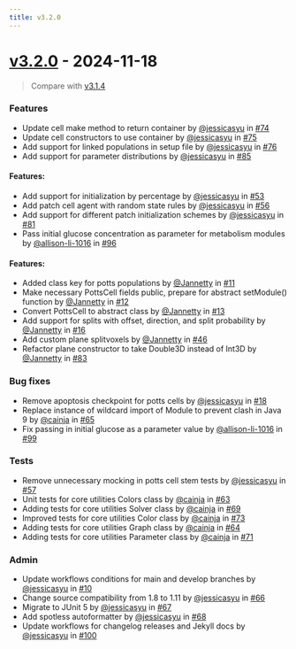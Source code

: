 ```yaml
---
title: v3.2.0
---
```


# [v3.2.0](https://github.com/bagherilab/ARCADE/releases/tag/v3.2.0) - 2024-11-18

> Compare with [v3.1.4](https://github.com/bagherilab/ARCADE/compare/v3.1.4...v3.2.0)

### Features

- Update cell make method to return container by [@jessicasyu](https://github.com/jessicasyu) in [#74](https://github.com/bagherilab/ARCADE/pull/74)
- Update cell constructors to use container by [@jessicasyu](https://github.com/jessicasyu) in [#75](https://github.com/bagherilab/ARCADE/pull/75)
- Add support for linked populations in setup file by [@jessicasyu](https://github.com/jessicasyu) in [#76](https://github.com/bagherilab/ARCADE/pull/76)
- Add support for parameter distributions by [@jessicasyu](https://github.com/jessicasyu) in [#85](https://github.com/bagherilab/ARCADE/pull/85)

#### Features: 

- Add support for initialization by percentage by [@jessicasyu](https://github.com/jessicasyu) in [#53](https://github.com/bagherilab/ARCADE/pull/53)
- Add patch cell agent with random state rules by [@jessicasyu](https://github.com/jessicasyu) in [#56](https://github.com/bagherilab/ARCADE/pull/56)
- Add support for different patch initialization schemes by [@jessicasyu](https://github.com/jessicasyu) in [#81](https://github.com/bagherilab/ARCADE/pull/81)
- Pass initial glucose concentration as parameter for metabolism modules by [@allison-li-1016](https://github.com/allison-li-1016) in [#96](https://github.com/bagherilab/ARCADE/pull/96)

#### Features: 

- Added class key for potts populations by [@Jannetty](https://github.com/Jannetty) in [#11](https://github.com/bagherilab/ARCADE/pull/11)
- Make necessary PottsCell fields public, prepare for abstract setModule() function by [@Jannetty](https://github.com/Jannetty) in [#12](https://github.com/bagherilab/ARCADE/pull/12)
- Convert PottsCell to abstract class by [@Jannetty](https://github.com/Jannetty) in [#13](https://github.com/bagherilab/ARCADE/pull/13)
- Add support for splits with offset, direction, and split probability by [@Jannetty](https://github.com/Jannetty) in [#16](https://github.com/bagherilab/ARCADE/pull/16)
- Add custom plane splitvoxels by [@Jannetty](https://github.com/Jannetty) in [#46](https://github.com/bagherilab/ARCADE/pull/46)
- Refactor plane constructor to take Double3D instead of Int3D by [@Jannetty](https://github.com/Jannetty) in [#83](https://github.com/bagherilab/ARCADE/pull/83)

### Bug fixes

- Remove apoptosis checkpoint for potts cells by [@jessicasyu](https://github.com/jessicasyu) in [#18](https://github.com/bagherilab/ARCADE/pull/18)
- Replace instance of wildcard import of Module to prevent clash in Java 9 by [@cainja](https://github.com/cainja) in [#65](https://github.com/bagherilab/ARCADE/pull/65)
- Fix passing in initial glucose as a parameter value by [@allison-li-1016](https://github.com/allison-li-1016) in [#99](https://github.com/bagherilab/ARCADE/pull/99)

### Tests

- Remove unnecessary mocking in potts cell stem tests by [@jessicasyu](https://github.com/jessicasyu) in [#57](https://github.com/bagherilab/ARCADE/pull/57)
- Unit tests for core utilities Colors class  by [@cainja](https://github.com/cainja) in [#63](https://github.com/bagherilab/ARCADE/pull/63)
- Adding tests for core utilities Solver class by [@cainja](https://github.com/cainja) in [#69](https://github.com/bagherilab/ARCADE/pull/69)
- Improved tests for core utilities Color class by [@cainja](https://github.com/cainja) in [#73](https://github.com/bagherilab/ARCADE/pull/73)
- Adding tests for core utilities Graph class by [@cainja](https://github.com/cainja) in [#64](https://github.com/bagherilab/ARCADE/pull/64)
- Adding tests for core utilities Parameter class by [@cainja](https://github.com/cainja) in [#71](https://github.com/bagherilab/ARCADE/pull/71)

### Admin

- Update workflows conditions for main and develop branches by [@jessicasyu](https://github.com/jessicasyu) in [#10](https://github.com/bagherilab/ARCADE/pull/10)
- Change source compatibility from 1.8 to 1.11 by [@jessicasyu](https://github.com/jessicasyu) in [#66](https://github.com/bagherilab/ARCADE/pull/66)
- Migrate to JUnit 5 by [@jessicasyu](https://github.com/jessicasyu) in [#67](https://github.com/bagherilab/ARCADE/pull/67)
- Add spotless autoformatter by [@jessicasyu](https://github.com/jessicasyu) in [#68](https://github.com/bagherilab/ARCADE/pull/68)
- Update workflows for changelog releases and Jekyll docs by [@jessicasyu](https://github.com/jessicasyu) in [#100](https://github.com/bagherilab/ARCADE/pull/100)
